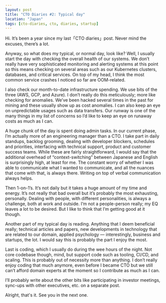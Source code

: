 ```yaml
---
layout: post
title: "CTO Diaries #2: Typical day"
location: "Japan"
tags: [cto-diaries, cto, diaries, startup]
---
```


Hi. It’s been a year since my last「CTO diaries」post. Never mind the excuses, there’s a lot.

Anyway, so what does my typical, or normal day, look like? Well, I usually start the day with checking the overall health of our systems. We don’t really have very sophisticated monitoring and alerting systems at this point so this means checking on several areas such as our Kubernetes clusters, databases, and critical services. On top of my head, I think the most common service crashes I noticed so far are OOM-related.

I also check our month-to-date infrastructure spending. We use bits of the three (AWS, GCP, and Azure). I don’t really do this meticulously; more like checking for anomalies. We’ve been hacked several times in the past for mining and these usually show up as cost anomalies. I can also keep an eye on unpredictable usages such as data transfers. Our runway is one of the many things in my list of concerns so I’d like to keep an eye on runaway costs as much as I can.

A huge chunk of the day is spent doing admin tasks. In our current phase, I’m actually more of an engineering manager than a CTO. I take part in daily standups, backlog grooming, dealing with developer blockers, schedules and priorities, interfacing with technical support, product and customer success teams. While these are fairly straightforward, I would say that the additional overhead of “context-switching” between Japanese and English is surprisingly high, at least for me. The constant worry of whether I was able to communicate what I wanted to communicate, and all the nuances that come with that, is always there. Writing on top of verbal communication always helps.

Then 1-on-1’s. It’s not daily but it takes a huge amount of my time and energy. It’s not really that bad overall but it’s probably the most exhausting, personally. Dealing with people, with different personalities, is always a challenge, both at work and outside. I’m not a people-person really; my EQ leaves a lot to be desired. But I like to think that I’m getting good at it though.

Another part of my typical day is reading. Anything that I deem beneficial really; technical articles and papers, new developments in technology that are related to our domain, applied psychology — interestingly, business and startups, the lot. I would say this is probably the part I enjoy the most.

Last is coding, which I usually do during the wee hours of the night. Not core codebase though, mind, but support code such as tooling, CI/CD, and scaling. This is probably out of necessity more than anything. I don’t really enjoy coding that much anymore, even before I became CTO but we still can’t afford domain experts at the moment so I contribute as much as I can.

I’ll probably write about the other bits like participating in investor meetings, sync-ups with other executives, etc. on a separate post.

Alright, that's it. See you in the next one.
